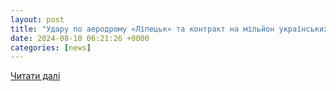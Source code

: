 ```yaml
---
layout: post
title: "Удару по аеродрому «Ліпецьк» та контракт на мільйон українських БпЛА: головні новини доби"
date: 2024-08-10 06:21:26 +0000
categories: [news]
---
```


[Читати далі](https://meta.ua/uk/news/society/193910-udaru-po-aerodromu-lipetsk-ta-kontrakt-na-milion-ukrayinskih-bpla-golovni-novini-dobi/)
